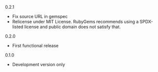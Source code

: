0.2.1
  - Fix source URL in gemspec
  - Relicense under MIT License. RubyGems recommends using a SPDX-listed license and public domain does not satisfy that.

0.2.0
  - First functional release

0.1.0
  - Development version only
